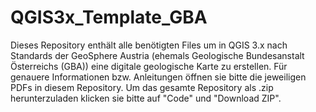 # QGIS3x_Template_GBA
Dieses Repository enthält alle benötigten Files um in QGIS 3.x nach Standards der GeoSphere Austria (ehemals Geologische Bundesanstalt Österreichs (GBA)) eine digitale geologische Karte zu erstellen. Für genauere Informationen bzw. Anleitungen öffnen sie bitte die jeweiligen PDFs in diesem Repository. Um das gesamte Repository als .zip herunterzuladen klicken sie bitte auf "Code" und "Download ZIP".
